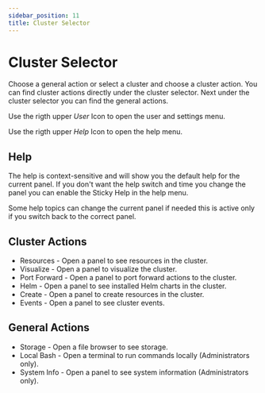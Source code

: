 ```yaml
---
sidebar_position: 11
title: Cluster Selector
---
```

# Cluster Selector

Choose a general action or select a cluster and choose a cluster action. You can find
cluster actions directly under the cluster selector. Next under the cluster selector you can
find the general actions.

Use the rigth upper *User* Icon to open the user and settings menu.

Use the rigth upper *Help* Icon to open the help menu.

## Help

The help is context-sensitive and will show you the default help for the current panel. If you don't want the
help switch and time you change the panel you can enable the Sticky Help in the help menu.

Some help topics can change the current panel if needed this is active only if you switch back to the correct panel.

## Cluster Actions

- Resources - Open a panel to see resources in the cluster.
- Visualize - Open a panel to visualize the cluster.
- Port Forward - Open a panel to port forward actions to the cluster.
- Helm - Open a panel to see installed Helm charts in the cluster.
- Create - Open a panel to create resources in the cluster.
- Events - Open a panel to see cluster events.

## General Actions

- Storage - Open a file browser to see storage.
- Local Bash - Open a terminal to run commands locally (Administrators only).
- System Info - Open a panel to see system information (Administrators only).